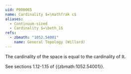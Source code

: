```yaml
---
uid: P000065
name: Cardinality $=\mathfrak c$
aliases:
  - Continuum-sized
  - Cardinality $=\beth_1$
refs:
  - zbmath: "1052.54001"
    name: General Topology (Willard)
---
```


The cardinality of the space is equal to the cardinality of $\mathbb R$.

See sections 1.12-1.15 of {{zbmath:1052.54001}}.
